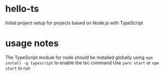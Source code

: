 # hello-ts
Initial project setup for projects based on Node.js with TypeScript

# usage notes
The TypeScript module for node should be installed globally using `npm install -g typescript` to enable the tsc command
Use `yarn start` or `npm start` to run
